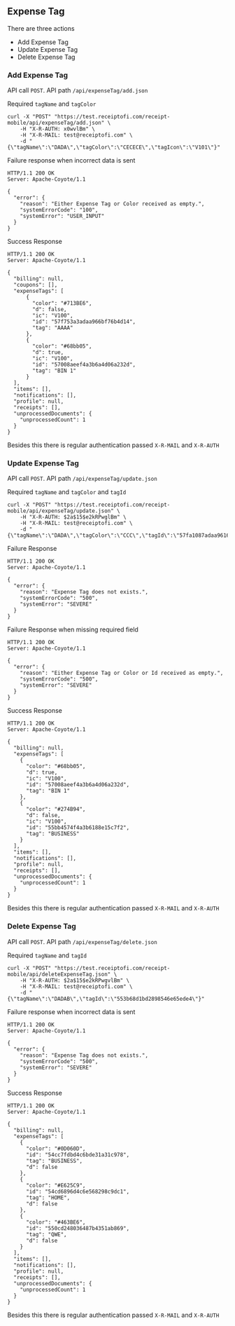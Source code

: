 ## Expense Tag

There are three actions 

- Add Expense Tag
- Update Expense Tag
- Delete Expense Tag

### Add Expense Tag

API call `POST`. API path `/api/expenseTag/add.json`

Required `tagName` and `tagColor`

    curl -X "POST" "https://test.receiptofi.com/receipt-mobile/api/expenseTag/add.json" \
    	-H "X-R-AUTH: x0wvlBm" \
    	-H "X-R-MAIL: test@receiptofi.com" \
    	-d "{\"tagName\":\"DADA\",\"tagColor\":\"CECECE\",\"tagIcon\":\"V101\"}"
    	
Failure response when incorrect data is sent

    HTTP/1.1 200 OK
    Server: Apache-Coyote/1.1   

    {
      "error": {
        "reason": "Either Expense Tag or Color received as empty.",
        "systemErrorCode": "100",
        "systemError": "USER_INPUT"
      }
    }
    
Success Response   

    HTTP/1.1 200 OK
    Server: Apache-Coyote/1.1
 
    {
      "billing": null,
      "coupons": [],
      "expenseTags": [
          {
            "color": "#713BE6",
            "d": false,
            "ic": "V100",
            "id": "57f753a3adaa966bf76b4d14",
            "tag": "AAAA"
          },
          {
            "color": "#68bb05",
            "d": true,
            "ic": "V100",
            "id": "57008aeef4a3b6a4d06a232d",
            "tag": "BIN 1"
          }
      ],
      "items": [],
      "notifications": [],
      "profile": null,
      "receipts": [],
      "unprocessedDocuments": {
        "unprocessedCount": 1
      }
    }

Besides this there is regular authentication passed `X-R-MAIL` and `X-R-AUTH`
    
### Update Expense Tag

API call `POST`. API path `/api/expenseTag/update.json`

Required `tagName` and `tagColor` and `tagId`

    curl -X "POST" "https://test.receiptofi.com/receipt-mobile/api/expenseTag/update.json" \
    	-H "X-R-AUTH: $2a$15$e2kRPwglBm" \
    	-H "X-R-MAIL: test@receiptofi.com" \
    	-d "{\"tagName\":\"DADA\",\"tagColor\":\"CCC\",\"tagId\":\"57fa1087adaa96163e769d8e\",\"tagIcon\":\"V102\"}"
    	
Failure Response 

    HTTP/1.1 200 OK
    Server: Apache-Coyote/1.1
    	
    {
      "error": {
        "reason": "Expense Tag does not exists.",
        "systemErrorCode": "500",
        "systemError": "SEVERE"
      }
    }
    
Failure Response when missing required field

    HTTP/1.1 200 OK
    Server: Apache-Coyote/1.1
    
    {
      "error": {
        "reason": "Either Expense Tag or Color or Id received as empty.",
        "systemErrorCode": "500",
        "systemError": "SEVERE"
      }
    }       

Success Response 

    HTTP/1.1 200 OK
    Server: Apache-Coyote/1.1

    {
      "billing": null,
      "expenseTags": [
        {
          "color": "#68bb05",
          "d": true,
          "ic": "V100",
          "id": "57008aeef4a3b6a4d06a232d",
          "tag": "BIN 1"
        },
        {
          "color": "#274B94",
          "d": false,
          "ic": "V100",
          "id": "55bb4574f4a3b6188e15c7f2",
          "tag": "BUSINESS"
        }
      ],
      "items": [],
      "notifications": [],
      "profile": null,
      "receipts": [],
      "unprocessedDocuments": {
        "unprocessedCount": 1
      }
    }
 
Besides this there is regular authentication passed `X-R-MAIL` and `X-R-AUTH`

### Delete Expense Tag

API call `POST`. API path `/api/expenseTag/delete.json`

Required `tagName` and `tagId`

    curl -X "POST" "https://test.receiptofi.com/receipt-mobile/api/deleteExpenseTag.json" \
    	-H "X-R-AUTH: $2a$15$e2kRPwgvlBm" \
    	-H "X-R-MAIL: test@receiptofi.com" \
    	-d "{\"tagName\":\"DADAB\",\"tagId\":\"553b68d1bd2898546e65ede4\"}"

Failure response when incorrect data is sent

    HTTP/1.1 200 OK
    Server: Apache-Coyote/1.1 
    
    {
      "error": {
        "reason": "Expense Tag does not exists.",
        "systemErrorCode": "500",
        "systemError": "SEVERE"
      }
    }
    
Success Response  
 
    HTTP/1.1 200 OK
    Server: Apache-Coyote/1.1

    {
      "billing": null,
      "expenseTags": [
        {
          "color": "#0D060D",
          "id": "54cc7fdbd4c6bde31a31c978",
          "tag": "BUSINESS",
          "d": false
        },
        {
          "color": "#E625C9",
          "id": "54cd6896d4c6e568298c9dc1",
          "tag": "HOME",
          "d": false
        },
        {
          "color": "#463BE6",
          "id": "550cd248036487b4351ab869",
          "tag": "QWE",
          "d": false
        }
      ],
      "items": [],
      "notifications": [],
      "profile": null,
      "receipts": [],
      "unprocessedDocuments": {
        "unprocessedCount": 1
      }
    }

Besides this there is regular authentication passed `X-R-MAIL` and `X-R-AUTH` 
 
